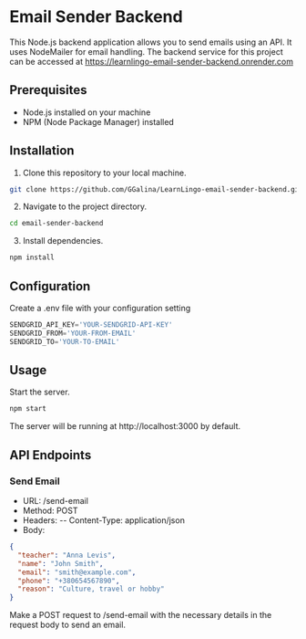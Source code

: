 # Email Sender Backend

This Node.js backend application allows you to send emails using an API. It uses NodeMailer for email handling.
The backend service for this project can be accessed at https://learnlingo-email-sender-backend.onrender.com

## Prerequisites

- Node.js installed on your machine
- NPM (Node Package Manager) installed

## Installation

1. Clone this repository to your local machine.

```bash
git clone https://github.com/GGalina/LearnLingo-email-sender-backend.git
```

2. Navigate to the project directory.

```bash
cd email-sender-backend
```

3. Install dependencies.

```bash
npm install
```

## Configuration

Create a .env file with your configuration setting

```javascript
SENDGRID_API_KEY='YOUR-SENDGRID-API-KEY'
SENDGRID_FROM='YOUR-FROM-EMAIL'
SENDGRID_TO='YOUR-TO-EMAIL'
```

## Usage

Start the server.

```bash
npm start
```
The server will be running at http://localhost:3000 by default.

## API Endpoints
### Send Email
- URL: /send-email
- Method: POST
- Headers:
 -- Content-Type: application/json
- Body:

```json
{
  "teacher": "Anna Levis",
  "name": "John Smith",
  "email": "smith@example.com",
  "phone": "+380654567890",
  "reason": "Culture, travel or hobby"
}
```

Make a POST request to /send-email with the necessary details in the request body to send an email.